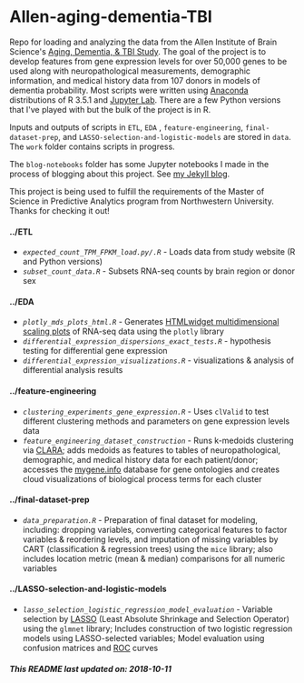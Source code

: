 # Allen-aging-dementia-TBI
Repo for loading and analyzing the data from the Allen Institute of Brain Science's [Aging, Dementia, &amp; TBI Study](http://aging.brain-map.org/). The goal of the project is to develop features from gene expression levels for over 50,000 genes to be used along with neuropathological measurements, demographic information, and medical history data from 107 donors in models of dementia probability. Most scripts were written using [Anaconda](https://www.anaconda.com/) distributions of R 3.5.1 and [Jupyter Lab](http://jupyter.org/). There are a few Python versions that I've played with but the bulk of the project is in R.  

Inputs and outputs of scripts in `ETL`, `EDA` , `feature-engineering`, `final-dataset-prep`, and `LASSO-selection-and-logistic-models` are stored in `data`. The `work` folder contains scripts in progress. 

The `blog-notebooks` folder has some Jupyter notebooks I made in the process of blogging about this project. See [my Jekyll blog](http://blog.vislaywade.com/).  

This project is being used to fulfill the requirements of the Master of Science in Predictive Analytics program from Northwestern University.  Thanks for checking it out!

#### ../ETL
* *`expected_count_TPM_FPKM_load.py/.R`* - Loads data from study website (R and Python versions)  
* *`subset_count_data.R`* - Subsets RNA-seq counts by brain region or donor sex   

#### ../EDA
* *`plotly_mds_plots_html.R`* - Generates [HTMLwidget multidimensional scaling plots](http://blog.vislaywade.com/interactive-MDS-plots-w-plotly/) of RNA-seq data using the `plotly` library  
* *`differential_expression_dispersions_exact_tests.R`* - hypothesis testing for differential gene expression  
* *`differential_expression_visualizations.R`* - visualizations & analysis of differential analysis results

#### ../feature-engineering
* *`clustering_experiments_gene_expression.R`* - Uses `clValid` to test different clustering methods and parameters on gene expression levels data
* *`feature_engineering_dataset_construction`* - Runs k-medoids clustering via [CLARA](http://www.sthda.com/english/articles/27-partitioning-clustering-essentials/89-clara-clustering-large-applications/); adds medoids as features to tables of neuropathological, demographic, and medical history data for each patient/donor; accesses the [mygene.info](http://mygene.info/) database for gene ontologies and creates cloud visualizations of biological process terms for each cluster

#### ../final-dataset-prep  
* *`data_preparation.R`* - Preparation of final dataset for modeling, including: dropping variables, converting categorical features to factor variables & reordering levels, and imputation of missing variables by CART (classification & regression trees) using the `mice` library; also includes location metric (mean & median) comparisons for all numeric variables

#### ../LASSO-selection-and-logistic-models  
* *`lasso_selection_logistic_regression_model_evaluation`* - Variable selection by [LASSO](https://en.wikipedia.org/wiki/Lasso_(statistics)) (Least Absolute Shrinkage and Selection Operator) using the `glmnet` library; Includes construction of two logistic regression models using LASSO-selected variables; Model evaluation using confusion matrices and [ROC](https://en.wikipedia.org/wiki/Receiver_operating_characteristic) curves

##### This README last updated on: 2018-10-11